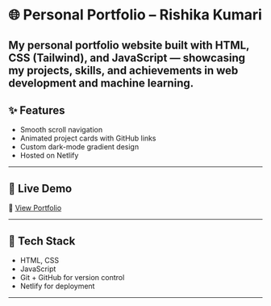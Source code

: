 # 🌐 Personal Portfolio – Rishika Kumari

My personal portfolio website built with HTML, CSS (Tailwind), and JavaScript — showcasing my projects, skills, and achievements in web development and machine learning.
---

## ✨ Features

- Smooth scroll navigation
- Animated project cards with GitHub links
- Custom dark-mode gradient design
- Hosted on Netlify 

---

## 🚀 Live Demo

🔗 [View Portfolio](https://clever-daffodil-afefc3.netlify.app/)

---

## 🧠 Tech Stack

- HTML, CSS
- JavaScript 
- Git + GitHub for version control
- Netlify for deployment

---
